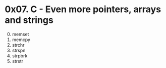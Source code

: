 # 0x07. C - Even more pointers, arrays and strings
0.  memset
1. memcpy
2. strchr
3. strspn
4. strpbrk
5. strstr
